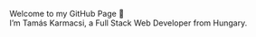 Welcome to my GitHub Page 👋 <br />
I’m Tamás Karmacsi, a Full Stack Web Developer from Hungary.

<!---
KarmacsiT/KarmacsiT is a ✨ special ✨ repository because its `README.md` (this file) appears on your GitHub profile.
You can click the Preview link to take a look at your changes.
--->
